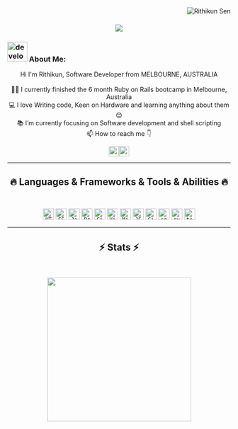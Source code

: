 <!-- - 👋 Hi, I’m Rithikun
- 👀 I’m interested in Programming to make mine and other people lives a but easier through technology 
- 🌱 I’m currently learning JavaScript and Ruby on Rails 
- 💞️ I’m looking to collaborate on anything coding related
- 📫 How to reach me? Go to my website https://prgrmr-yn.github.io/profile and send me a form message
<!---
prgrmr-yn/prgrmr-yn is a ✨ special ✨ repository because its `README.md` (this file) appears on your GitHub profile.
You can click the Preview link to take a look at your changes.
--->
 
 <img align="right" src="https://visitor-badge.laobi.icu/badge?page_id=prgrmr-yn/read-me-profile" alt="Rithikun Sen">
<!-- [![Typing SVG](https://readme-typing-svg.herokuapp.com?center=true&lines=This+is+HalemoGPA;Nice+to+meet+you+%F0%9F%91%8B)](https://git.io/typing-svg)       -->

<h1 align="center">
  <a href="https://git.io/typing-svg">
    <img src="https://readme-typing-svg.herokuapp.com/?lines=This+is+Rithikun+Sen;Nice+to+meet+you+%F0%9F%91%8B&center=true&size=30">
  </a>
</h1>

###  <img src="./images/Developer.gif" alt="developer gif"  height="45px">  About Me:
<p align="center">
  Hi I'm Rithikun, Software Developer from MELBOURNE, AUSTRALIA
  <br>
  <br>
  👨‍🎓 I currently finished the 6 month Ruby on Rails bootcamp in Melbourne, Australia
  <br>
  💻 I love Writing code, Keen on Hardware and learning anything about them 😊
  <br>
  📚 I’m currently focusing on Software development and shell scripting
  <br>
  📫 How to reach me 👇
</p>
<p align="center"> <a href="https://www.linkedin.com/in/prgrmr-yn"><img src="https://img.shields.io/badge/linkedin-%230077B5.svg?&style=for-the-badge&logo=linkedin&logoColor=white" height=23></a><a href="https://github.com/prgrmr-yn/"><img src="https://img.shields.io/badge/GitHub-100000?style=for-the-badge&logo=github&logoColor=white" height=23></a>
<hr>
<h2 align="center">🔥 Languages & Frameworks & Tools & Abilities 🔥</h2><br>
<p align="center">
  <code><img title="HTML5" height="25" src="images/html5.svg"></code>
  <code><img title="CSS" height="25" src="images/css.svg"></code>
  <code><img title="Javascript" height="25" src="images/javascript.svg"></code>
  <code><img title="Problem Solving" height="25" src="images/problemSolving.png"></code>
  <code><img title="Git" height="25" src="images/git-original.svg"></code>
  <code><img title="Visual Studio Code" height="25" src="images/vscode.png"></code>
  <code><img title="Microsoft Visual Studio" height="25" src="images/visualstudio.png"></code>
  <code><img title="JSON" height="25" src="images/json.svg"></code>
  <code><img title="GitHub" height="25" src="images/github.svg"></code>
  <code><img title="sql" height="25" src="./images/sql.svg"></code>
  <code><img title="ruby" height="25" src="./images/ruby.svg"></code>
  <code><img title="terminal" height="25" src="./images/terminal.svg"></code>
</p>
<hr>

<h2 align="center">⚡ Stats ⚡</h2>
<br>

<p align="center">
<a href="https://github.com/HalemoGPA/">
      <img width=325  src="https://github-readme-stats.vercel.app/api/top-langs/?username=prgrmr-yn&&text_color=ffffff&icon_color=61dafb&bg_color=20232a&langs_count=9&layout=compact&border_color=61eafb&border=true" />
 </a>
</p>



